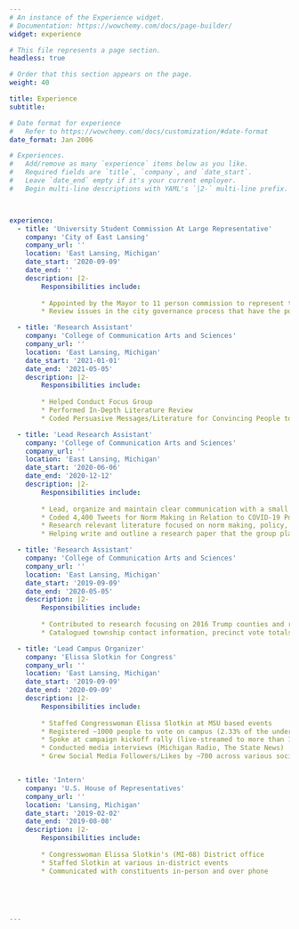 ```yaml
---
# An instance of the Experience widget.
# Documentation: https://wowchemy.com/docs/page-builder/
widget: experience

# This file represents a page section.
headless: true

# Order that this section appears on the page.
weight: 40

title: Experience
subtitle:

# Date format for experience
#   Refer to https://wowchemy.com/docs/customization/#date-format
date_format: Jan 2006

# Experiences.
#   Add/remove as many `experience` items below as you like.
#   Required fields are `title`, `company`, and `date_start`.
#   Leave `date_end` empty if it's your current employer.
#   Begin multi-line descriptions with YAML's `|2-` multi-line prefix.



experience:
  - title: 'University Student Commission At Large Representative'
    company: 'City of East Lansing'
    company_url: ''
    location: 'East Lansing, Michigan'
    date_start: '2020-09-09'
    date_end: ''
    description: |2-
        Responsibilities include:
        
        * Appointed by the Mayor to 11 person commission to represent the viewpoints of the MSU student population with respect to city policies and legislation
        * Review issues in the city governance process that have the potential to affect the interests of the MSU student population and associated activities

  - title: 'Research Assistant'
    company: 'College of Communication Arts and Sciences'
    company_url: ''
    location: 'East Lansing, Michigan'
    date_start: '2021-01-01'
    date_end: '2021-05-05'
    description: |2-
        Responsibilities include:
        
        * Helped Conduct Focus Group
        * Performed In-Depth Literature Review
        * Coded Persuasive Messages/Literature for Convincing People to Join Clincal Trials

  - title: 'Lead Research Assistant'
    company: 'College of Communication Arts and Sciences'
    company_url: ''
    location: 'East Lansing, Michigan'
    date_start: '2020-06-06'
    date_end: '2020-12-12'
    description: |2-
        Responsibilities include:
        
        * Lead, organize and maintain clear communication with a small research team alongside a chair of the
        * Coded 4,400 Tweets for Norm Making in Relation to COVID-19 Policy
        * Research relevant literature focused on norm making, policy, and COVID-19
        * Helping write and outline a research paper that the group plans to publish

  - title: 'Research Assistant'
    company: 'College of Communication Arts and Sciences'
    company_url: ''
    location: 'East Lansing, Michigan'
    date_start: '2019-09-09'
    date_end: '2020-05-05'
    description: |2-
        Responsibilities include:
        
        * Contributed to research focusing on 2016 Trump counties and relation to opioid use
        * Catalogued township contact information, precinct vote totals, and other demographic information for over 600 townships in Michigan and Ohio

  - title: 'Lead Campus Organizer'
    company: 'Elissa Slotkin for Congress'
    company_url: ''
    location: 'East Lansing, Michigan'
    date_start: '2019-09-09'
    date_end: '2020-09-09'
    description: |2-
        Responsibilities include:
        
        * Staffed Congresswoman Elissa Slotkin at MSU based events
        * Registered ~1000 people to vote on campus (2.33% of the undergraduate student population)
        * Spoke at campaign kickoff rally (live-streamed to more than 1,000 people)
        * Conducted media interviews (Michigan Radio, The State News)
        * Grew Social Media Followers/Likes by ~700 across various social platforms


  - title: 'Intern'
    company: 'U.S. House of Representatives'
    company_url: ''
    location: 'Lansing, Michigan'
    date_start: '2019-02-02'
    date_end: '2019-08-08'
    description: |2-
        Responsibilities include:
        
        * Congresswoman Elissa Slotkin's (MI-08) District office
        * Staffed Slotkin at various in-district events
        * Communicated with constituents in-person and over phone



  
        
---
```

